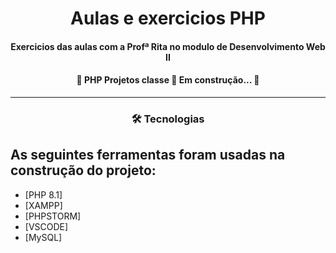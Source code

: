 <h1 align="center">Aulas e exercicios PHP</h1>

<h4 align="center">Exercicios das aulas com a Profª Rita no modulo de Desenvolvimento Web II</h4>
<h4 align="center"> 
	🚧 PHP Projetos classe 🚀 Em construção...  🚧
</h4>
<hr>
<h3 align="center">
    🛠 Tecnologias
</h3>

## As seguintes ferramentas foram usadas na construção do projeto:
- [PHP 8.1]
- [XAMPP]
- [PHPSTORM]
- [VSCODE]
- [MySQL]